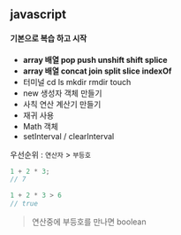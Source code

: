 ## javascript

#### 기본으로 복습 하고 시작

-   **array 배열 pop push unshift shift splice**
-   **array 배열 concat join split slice indexOf**
-   터미널 cd ls mkdir rmdir touch
-   new 생성자 객체 만들기
-   사칙 연산 계산기 만들기
-   재귀 사용
-   Math 객체 
-   setInterval / clearInterval



우선순위 : `연산자`  > `부등호` 

```javascript
1 + 2 * 3; 
// 7

1 + 2 * 3 > 6
// true
```

> 연산중에 부등호를 만나면 boolean